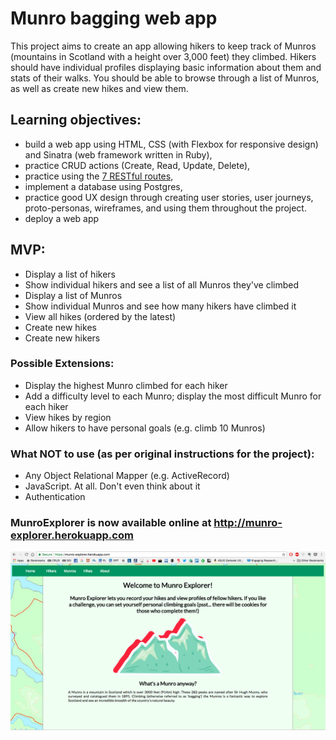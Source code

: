 <h1>Munro bagging web app</h1>

<p>This project aims to create an app allowing hikers to keep track of Munros (mountains in Scotland with a height over 3,000 feet) they climbed. Hikers should have individual profiles displaying basic information about them and stats of their walks. You should be able to browse through a list of Munros, as well as create new hikes and view them.</p>


<h2>Learning objectives:</h2>
<ul>
  <li>build a web app using HTML, CSS (with Flexbox for responsive design) and Sinatra (web framework written in Ruby),</li>
  <li>practice CRUD actions (Create, Read, Update, Delete),</li>
  <li>practice using the <a href="https://learn.co/lessons/sinatra-restful-routes-readme">7 RESTful routes</a>,</li>
  <li>implement a database using Postgres,</li>
  <li>practice good UX design through creating user stories, user journeys, proto-personas, wireframes, and using them throughout the project.</li>
  <li>deploy a web app</li>
</ul>

<h2>MVP:</h2>

<ul>
  <li>Display a list of hikers</li>
  <li>Show individual hikers and see a list of all Munros they've climbed</li>
  <li>Display a list of Munros</li>
  <li>Show individual Munros and see how many hikers have climbed it</li>
  <li>View all hikes (ordered by the latest)</li>
  <li>Create new hikes</li>
  <li>Create new hikers</li>
</ul>

### Possible Extensions:

<ul>
  <li>Display the highest Munro climbed for each hiker</li>
  <li>Add a difficulty level to each Munro; display the most difficult Munro for each hiker</li>
  <li>View hikes by region</li>
  <li>Allow hikers to have personal goals (e.g. climb 10 Munros)</li>
</ul>

### What NOT to use (as per original instructions for the project):
<ul>
  <li>Any Object Relational Mapper (e.g. ActiveRecord)</li>
  <li>JavaScript. At all. Don't even think about it</li>
  <li>Authentication</li>
</ul>

### MunroExplorer is now available online at http://munro-explorer.herokuapp.com

![homepage](munro_explorer.png)
